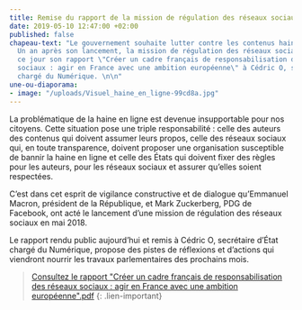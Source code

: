 ```yaml
---
title: Remise du rapport de la mission de régulation des réseaux sociaux
date: 2019-05-10 12:47:00 +02:00
published: false
chapeau-text: "Le gouvernement souhaite lutter contre les contenus haineux sur internet.
  Un an après son lancement, la mission de régulation des réseaux sociaux a remis
  ce jour son rapport \"Créer un cadre français de responsabilisation des réseaux
  sociaux : agir en France avec une ambition européenne\" à Cédric O, secrétaire d’État
  chargé du Numérique. \n\n"
une-ou-diaporama:
- image: "/uploads/Visuel_haine_en_ligne-99cd8a.jpg"
---
```


La problématique de la haine en ligne est devenue insupportable pour nos citoyens. Cette situation pose une triple responsabilité : celle des auteurs des contenus qui doivent assumer leurs propos, celle des réseaux sociaux qui, en toute transparence, doivent proposer une organisation susceptible de bannir la haine en ligne et celle des États qui doivent fixer des règles pour les auteurs, pour les réseaux sociaux et assurer qu’elles soient respectées. 

C’est dans cet esprit de  vigilance constructive et de dialogue qu’Emmanuel Macron, président de la République, et  Mark Zuckerberg, PDG de Facebook, ont acté le lancement  d’une mission de régulation des réseaux sociaux en mai 2018.

Le rapport rendu public aujourd’hui et remis à Cédric O, secrétaire d’État chargé du Numérique, propose des pistes de réflexions et d’actions qui viendront nourrir les travaux parlementaires des prochains mois.

> [Consultez le rapport "Créer un cadre français de responsabilisation des réseaux sociaux : agir en France avec une ambition européenne".pdf](/uploads/Mission%20Re%CC%81gulation%20des%20re%CC%81seaux%20sociaux%20-%20Rapport%20public.pdf)
{: .lien-important}